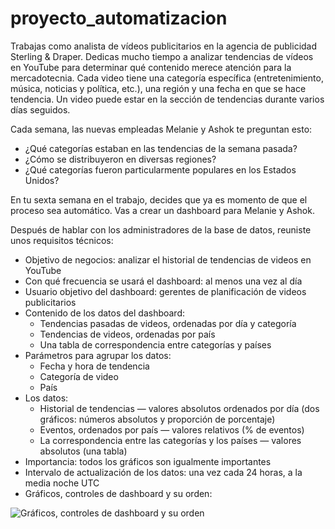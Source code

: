# proyecto_automatizacion

Trabajas como analista de vídeos publicitarios en la agencia de publicidad Sterling & Draper. Dedicas mucho tiempo a analizar tendencias de vídeos en YouTube para determinar qué contenido merece atención para la mercadotecnia.
Cada video tiene una categoría específica (entretenimiento, música, noticias y política, etc.), una región y una fecha en que se hace tendencia.
Un video puede estar en la sección de tendencias durante varios días seguidos.

Cada semana, las nuevas empleadas Melanie y Ashok te preguntan esto:
- ¿Qué categorías estaban en las tendencias de la semana pasada?
- ¿Cómo se distribuyeron en diversas regiones?
- ¿Qué categorías fueron particularmente populares en los Estados Unidos?
  
En tu sexta semana en el trabajo, decides que ya es momento de que el proceso sea automático. Vas a crear un dashboard para Melanie y Ashok.

Después de hablar con los administradores de la base de datos, reuniste unos requisitos técnicos:
- Objetivo de negocios: analizar el historial de tendencias de videos en YouTube
- Con qué frecuencia se usará el dashboard: al menos una vez al día
- Usuario objetivo del dashboard: gerentes de planificación de videos publicitarios
- Contenido de los datos del dashboard:
  - Tendencias pasadas de videos, ordenadas por día y categoría
  - Tendencias de videos, ordenadas por país
  - Una tabla de correspondencia entre categorías y países
- Parámetros para agrupar los datos:
  - Fecha y hora de tendencia
  - Categoría de video
  - País
- Los datos:
  - Historial de tendencias — valores absolutos ordenados por día (dos gráficos: números absolutos y proporción de porcentaje)
  - Eventos, ordenados por país — valores relativos (% de eventos)
  - La correspondencia entre las categorías y los países — valores absolutos (una tabla)
- Importancia: todos los gráficos son igualmente importantes
- Intervalo de actualización de los datos: una vez cada 24 horas, a la media noche UTC
- Gráficos, controles de dashboard y su orden:
  
![Gráficos, controles de dashboard y su orden](https://practicum-content.s3.us-west-1.amazonaws.com/resources/moved_11.5.2ES_1655899599.png)
